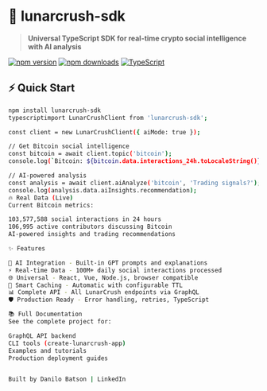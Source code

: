 # 🚀 lunarcrush-sdk

> **Universal TypeScript SDK for real-time crypto social intelligence with AI analysis**

[![npm version](https://img.shields.io/npm/v/lunarcrush-sdk)](https://www.npmjs.com/package/lunarcrush-sdk)
[![npm downloads](https://img.shields.io/npm/dm/lunarcrush-sdk)](https://www.npmjs.com/package/lunarcrush-sdk)
[![TypeScript](https://img.shields.io/badge/TypeScript-Ready-blue)](#)

## ⚡ Quick Start

```bash
npm install lunarcrush-sdk
typescriptimport LunarCrushClient from 'lunarcrush-sdk';

const client = new LunarCrushClient({ aiMode: true });

// Get Bitcoin social intelligence
const bitcoin = await client.topic('bitcoin');
console.log(`Bitcoin: ${bitcoin.data.interactions_24h.toLocaleString()} interactions!`);

// AI-powered analysis
const analysis = await client.aiAnalyze('bitcoin', 'Trading signals?');
console.log(analysis.data.aiInsights.recommendation);
🔥 Real Data (Live)
Current Bitcoin metrics:

103,577,588 social interactions in 24 hours
106,995 active contributors discussing Bitcoin
AI-powered insights and trading recommendations

✨ Features

🤖 AI Integration - Built-in GPT prompts and explanations
⚡ Real-time Data - 100M+ daily social interactions processed
🌐 Universal - React, Vue, Node.js, browser compatible
🔄 Smart Caching - Automatic with configurable TTL
📊 Complete API - All LunarCrush endpoints via GraphQL
🛡️ Production Ready - Error handling, retries, TypeScript

📚 Full Documentation
See the complete project for:

GraphQL API backend
CLI tools (create-lunarcrush-app)
Examples and tutorials
Production deployment guides


Built by Danilo Batson | LinkedIn
